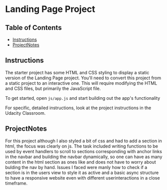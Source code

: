 # Landing Page Project

## Table of Contents

* [Instructions](#instructions)
* [ProjectNotes](#projectnotes)

## Instructions

The starter project has some HTML and CSS styling to display a static version of the Landing Page project. You'll need to convert this project from a static project to an interactive one. This will require modifying the HTML and CSS files, but primarily the JavaScript file.

To get started, open `js/app.js` and start building out the app's functionality

For specific, detailed instructions, look at the project instructions in the Udacity Classroom.

## ProjectNotes

For this project although I also styled a bit of css and had to add a section in html, the focus was clearly on js. The task included writing functions to be used by event handlers to scroll to sections corresponding with anchor links in the navbar and building the navbar dynamically, so one can have as many content in the html section as ones like and does not have to worry about bulding the nav by hand. Issues I faced were manly how to check if a section is in the users view to style it as active and a basic async structure to have a responsive website even with different userinteractions in a close timeframe.
